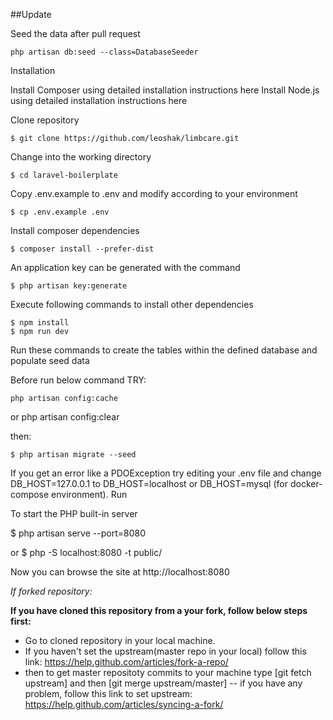 ﻿##Update

Seed the data after pull request

`php artisan db:seed --class=DatabaseSeeder`

Installation

Install Composer using detailed installation instructions here
Install Node.js using detailed installation instructions here

Clone repository

    $ git clone https://github.com/leoshak/limbcare.git

Change into the working directory

    $ cd laravel-boilerplate

Copy .env.example to .env and modify according to your environment

    $ cp .env.example .env

Install composer dependencies

    $ composer install --prefer-dist

An application key can be generated with the command

    $ php artisan key:generate

Execute following commands to install other dependencies

    $ npm install
    $ npm run dev

Run these commands to create the tables within the defined database and populate seed data

Before run below command TRY:

    php artisan config:cache

or
    php artisan config:clear

then:

    $ php artisan migrate --seed

If you get an error like a PDOException try editing your .env file and change DB_HOST=127.0.0.1 to DB_HOST=localhost or DB_HOST=mysql (for docker-compose environment).
Run

To start the PHP built-in server

   $ php artisan serve --port=8080

or
   $ php -S localhost:8080 -t public/

Now you can browse the site at http://localhost:8080

*If forked repository:*

**If you have cloned this repository from a your fork, follow below steps first:**

- Go to cloned repository in your local machine.
- If you haven't set the upstream(master repo in your local) follow this link: https://help.github.com/articles/fork-a-repo/
- then to get master repositoty commits to your machine type [git fetch upstream] and then [git merge upstream/master]
-- if you have any problem, follow this link to set upstream: https://help.github.com/articles/syncing-a-fork/
